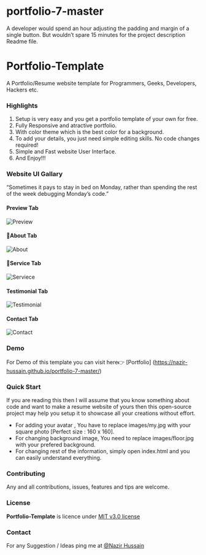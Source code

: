 # portfolio-7-master

A developer would spend an hour adjusting the padding and margin of a single button. But wouldn’t spare 15 minutes for the project description Readme file.


# Portfolio-Template
A Portfolio/Resume website template for Programmers, Geeks, Developers, Hackers etc.

### Highlights
1. Setup is very easy and you get a portfolio template of your own for free.
2. Fully Responsive and atractive portfolio.
3. With color theme which is the best color for a background.
4. To add your details, you just need simple editing skills. No code changes required!
5. Simple and Fast website User Interface.
6. And Enjoy!!!

### Website UI Gallary
“Sometimes it pays to stay in bed on Monday, rather than spending the rest of the week debugging Monday’s code.”

#### Preview Tab
![Preview](https://user-images.githubusercontent.com/56648155/148730723-a46e059f-87f3-40a5-b041-645ef1a8dffb.png)


#### 📃About Tab
![About](https://user-images.githubusercontent.com/56648155/148730809-7a1f8552-0f5e-40a4-9470-3566c378fa1d.png)


#### 📌Service Tab
![Serviece](https://user-images.githubusercontent.com/56648155/148730966-327a2494-b547-445b-839c-08cda073641c.png)


#### Testimonial Tab
![Testimonial](https://user-images.githubusercontent.com/56648155/148731800-93d79628-db3f-432e-a7f2-3e8bf671a540.png)


#### Contact Tab
![Contact](https://user-images.githubusercontent.com/56648155/148731031-5a57aa2a-66c9-4f45-806a-60c1518a54ee.png)


### Demo
For Demo of this template you can visit here👉 [Portfolio] (https://nazir-hussain.github.io/portfolio-7-master/)

### Quick Start
If you are reading this then I will assume that you know something about code and want to make a resume website of yours then this open-source project may help you setup it to showcase all your creations without effort.
- For adding your avatar , You have to replace images/my.jpg with your square photo [Perfect size : 160 x 160].
- For changing background image, You need to replace images/floor.jpg with your prefered background.
- For changing rest of the information, simply open index.html and you can easily understand everything.


### Contributing
Any and all contributions, issues, features and tips are welcome.

### License
**Portfolio-Template** is licence under [MIT v3.0 license](https://img.shields.io/badge/license-MIT-blue.svg)

### Contact
For any Suggestion / Ideas ping me at [@Nazir Hussain](https://www.instagram.com/nazir__hassan/)
